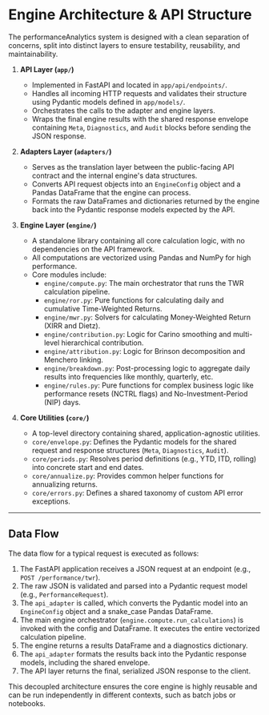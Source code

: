 # Engine Architecture & API Structure

The performanceAnalytics system is designed with a clean separation of concerns, split into distinct layers to ensure testability, reusability, and maintainability.

1.  **API Layer (`app/`)**
    -   Implemented in FastAPI and located in `app/api/endpoints/`.
    -   Handles all incoming HTTP requests and validates their structure using Pydantic models defined in `app/models/`.
    -   Orchestrates the calls to the adapter and engine layers.
    -   Wraps the final engine results with the shared response envelope containing `Meta`, `Diagnostics`, and `Audit` blocks before sending the JSON response.

2.  **Adapters Layer (`adapters/`)**
    -   Serves as the translation layer between the public-facing API contract and the internal engine's data structures.
    -   Converts API request objects into an `EngineConfig` object and a Pandas DataFrame that the engine can process.
    -   Formats the raw DataFrames and dictionaries returned by the engine back into the Pydantic response models expected by the API.

3.  **Engine Layer (`engine/`)**
    -   A standalone library containing all core calculation logic, with no dependencies on the API framework.
    -   All computations are vectorized using Pandas and NumPy for high performance.
    -   Core modules include:
        -   `engine/compute.py`: The main orchestrator that runs the TWR calculation pipeline.
        -   `engine/ror.py`: Pure functions for calculating daily and cumulative Time-Weighted Returns.
        -   `engine/mwr.py`: Solvers for calculating Money-Weighted Return (XIRR and Dietz).
        -   `engine/contribution.py`: Logic for Carino smoothing and multi-level hierarchical contribution.
        -   `engine/attribution.py`: Logic for Brinson decomposition and Menchero linking.
        -   `engine/breakdown.py`: Post-processing logic to aggregate daily results into frequencies like monthly, quarterly, etc.
        -   `engine/rules.py`: Pure functions for complex business logic like performance resets (NCTRL flags) and No-Investment-Period (NIP) days.

4.  **Core Utilities (`core/`)**
    -   A top-level directory containing shared, application-agnostic utilities.
    -   `core/envelope.py`: Defines the Pydantic models for the shared request and response structures (`Meta`, `Diagnostics`, `Audit`).
    -   `core/periods.py`: Resolves period definitions (e.g., YTD, ITD, rolling) into concrete start and end dates.
    -   `core/annualize.py`: Provides common helper functions for annualizing returns.
    -   `core/errors.py`: Defines a shared taxonomy of custom API error exceptions.

---

## Data Flow

The data flow for a typical request is executed as follows:

1.  The FastAPI application receives a JSON request at an endpoint (e.g., `POST /performance/twr`).
2.  The raw JSON is validated and parsed into a Pydantic request model (e.g., `PerformanceRequest`).
3.  The `api_adapter` is called, which converts the Pydantic model into an `EngineConfig` object and a snake_case Pandas DataFrame.
4.  The main engine orchestrator (`engine.compute.run_calculations`) is invoked with the config and DataFrame. It executes the entire vectorized calculation pipeline.
5.  The engine returns a results DataFrame and a diagnostics dictionary.
6.  The `api_adapter` formats the results back into the Pydantic response models, including the shared envelope.
7.  The API layer returns the final, serialized JSON response to the client.

This decoupled architecture ensures the core engine is highly reusable and can be run independently in different contexts, such as batch jobs or notebooks.